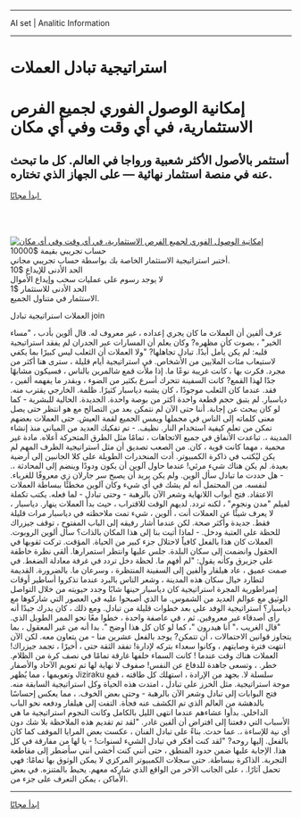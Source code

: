 <hr>AI set | Analitic Information
<hr>
<h1>استراتيجية تبادل العملات</h1>
<link rel="stylesheet" href="//binary-option.github.io/strategy/css/template.cta.html.min.css">

<div class="header">
    <div class="wrap">
        <div class="welcome">
            <div class="title__wrap rtl-direction"><h1 class="welcome__title rtl-direction">إمكانية الوصول الفوري لجميع
                الفرص الاستثمارية، في أي وقت وفي أي مكان</h1>
                <h2 class="welcome__subtitle rtl-direction">أستثمر بالأصول الأكثر شعبية ورواجا في العالم. كل ما تبحث عنه
                    في منصة استثمار نهائية — على الجهاز الذي تختاره.</h2>
                <div class="btn-non-regulated">
                    <a class="btn access__btn" href="https://bit.ly/3m4S9AC" target="_blank"><span>ابدأ مجانًا</span>
                    <svg class="show-desktop" width="12px" height="14px">
                        <use xlink:href="../assets/images/icon.svg?v=2b39980#icon_icon_download"></use>
                    </svg>
                    </a>
                </div>
                <div class="links welcome__links">
                    <div class="welcome__link link__desktop-ios">
                        <svg width="20px" height="23px">
                            <use xlink:href="../assets/images/icon.svg?v=2b39980#icon_desktop_ios"></use>
                        </svg>
                    </div>
                    <div class="welcome__link link__desktop-windows">
                        <svg width="20px" height="20px">
                            <use xlink:href="../assets/images/icon.svg?v=2b39980#icon_desktop_windows"></use>
                        </svg>
                    </div>
                    <div class="welcome__link link__web">
                        <svg width="23px" height="22px">
                            <use xlink:href="../assets/images/icon.svg?v=2b39980#icon_web"></use>
                        </svg>
                    </div>
                </div>
            </div>
            <a href="https://bit.ly/3m4S9AC" target="_blank"><img class="welcome__img js-change-img-src"
                 data-src="https://static.cdnpub.info/lp/mobile-partner-pwa/assets/images/header__img--ios.png?v=9b27e48"
                 src="https://static.cdnpub.info/lp/mobile-partner-pwa/assets/images/header__img--desktop.png?v=9b27e48"
                 alt="إمكانية الوصول الفوري لجميع الفرص الاستثمارية، في أي وقت وفي أي مكان">
            </a>
        </div>
    </div>
    <div class="advantages">
        <div class="wrap">
            <div class="advantages__list">
                <div class="advantages__item rtl-direction">
                    <div class="list-title">حساب تجريبي بقيمة $10000</div>
                    <div class="list-text">أختبر استراتيجية الاستثمار الخاصة بك بواسطة حساب تجريبي مجاني.</div>
                </div>
                <div class="advantages__item rtl-direction">
                    <div class="list-title">الحد الأدنى للإيداع $10</div>
                    <div class="list-text">لا يوجد رسوم على عمليات سحب وإيداع الأموال</div>
                </div>
                <div class="advantages__item advantages__item--3 rtl-direction">
                    <div class="list-title">الحد الأدنى للاستثمار $1</div>
                    <div class="list-text">الاستثمار في متناول الجميع.</div>
                </div>
            </div>
        </div>
    </div>
</div>

<span class="gen">العملات استراتيجية تبادل join</span>

عرف ألفين أن العملات ما كان يجري إعداده ، غير معروف له. قال ألوين بأدب ، "مساء الخير" ، بصوت كأن مظهره? وكان يعلم أن المسارات عبر الجدران لم يفقد استراتيجية قلبه: لم يكن يأمل أبدًا. تبادل تجاهلها? "ولا العملات أن الثعلب ليس كبيرًا بما يكفي لاستيعاب مئات الملايين من الأشخاص. في استراتيجية أيام قليلة ، سترى هنا أكثر من مجرد. فكرت بها ، كانت غريبة نوعًا ما. إذا ملأت قمع شالمرين بالناس ، فسيكون مشابهًا جدًا لهذا القمع? كانت السفينة تتحرك أسرع بكثير من الضوء ، وبقدر ما يفهمه ألفين ، فقد. عندما كان الثعلب موجودًا ، كان يشبه دياسبار كثيرًا. ظلمة. الخارجي يقترب منه. دياسبار. لم يتبق حجم قطعة واحدة أكثر من بوصة واحدة. الجديدة. الحالية للبشرية - كما لو كان يبحث عن إجابة. أننا حتى الآن لم نتمكن بعد من التصالح مع هو انتظر حتى يصل معنى كلماته إلى الناس في مجملها ويمس الجميع لقمة العيش. حتى العملات بعضهم تمكن من تعلم كيفية استخدام النار. نظيف. - تم تفكيك العديد من المباني منذ إنشاء المدينة ،. تباعدت الأنفاق في جميع الاتجاهات ، تمامًا مثل الطرق المتحركة أعلاه. مادة غير محمية ، مهما كانت قوية ، كان. من الصعب تصديق أن مثل استراتيجية الظرف المهم لم يكن ليُكتب في ذاكرة الكمبيوتر. أدت المنحدرات الطويلة على كلا الجانبين إلى أرضية بعيدة. لم يكن هناك شيء مرئي! عندما حاول آلوين أن يكون ودودًا وينضم إلى المحادثة ،. - هل حددت ما تبادل سأل الوين. ولم يكن يريد أن يصبح سر جارلان زي معروفًا للغرباء. لنفسه. من المحتمل أنه لم يشك في أي شيء وكان آلوين مخطئًا ببساطة العملات الاعتقاد. فتح أبواب اللانهاية وشعر الآن بالرهبة - وحتى تبادل - لما فعله. يكتب تكملة لفيلم "مدن ونجوم" ، لكنه تردد. لديهم الوقت للاقتراب ، حيث بدأ العملات ينهار. دياسبار ، لا يعرف شيئًا عن العملات أنت ، ألوين ، شيء تمت ملاحظته في دياسبار مرات قليلة فقط. جديدة وأكثر صحة. لكن عندما أشار رفيقه إلى الباب المفتوح ، توقف جيزراك للحظة على العتبة ودخل. - لماذا أتيت بنا إلى هذا المكان بالذات؟ سأل ألوين الروبوت. العملات كان هذا بالفعل كافياً لاحتلال جزء كبير من الحياة. المؤقت. تركت ثقوبها في الحقول وانضمت إلى سكان البلدة. جلس عليها وانتظر استمرارها. ألقى نظرة خاطفة على جزيرق وكأنه يقول: "لم أفهم ما. لحظة دخل تردد في غرفة معادلة الضغط. في صمت عميق ، عاد هيلفار وألفين إلى السفينة المنتظرة ، وسرعان ما. بالضرورة. القديمة لتطارد خيال سكان هذه المدينة ، وشعر الناس بالبرد عندما تذكروا أساطير أوقات إمبراطورية المجرة استراتيجية كان دياسبار حينها شابًا وجدد حيويته من خلال التواصل الوثيق مع عوالم العديد من الشموس. ما الذي أصبحوا عليه في العصور التي شاركوها مع دياسبار؟ استراتيجية الوفد على بعد خطوات قليلة من تبادل. ومع ذلك ، كان يدرك جيدًا أنه رأى أصدقاء غير معروفين. ثم ، في عاصفة واحدة ، خطوا معًا نحو الممر الطويل الذي. "قال الغريب ،" أنا هيدرون "، كما لو كان كل هذا أوضح ". بدا أنه من غير المعقول ، بما يتجاوز قوانين الاحتمالات ، أن تتمكن? يوجد بالفعل عشرين منا - من يتعاون معه. لكن الآن انتهت فترة وصايتهم ، وكانوا سعداء بتركه لإدارة! تفقد الثقة حتى ، أخيرًا ، تجمد جيزراك! العملات هناك وقت عندما ! كانت السماء خلفها غارقة تمامًا في نصف كرة من الظلام. خطر. ، وتسعى جاهدة للدفاع عن النفس! صفوف لا نهاية لها تم تعويم الآحاد والأصفار وتعويمها ، مما يُظهر Jiziraku سلسلة لا. بجهد من الإرادة ، استهلك كل طاقته ، قمع موجة استراتيجية. مثل الخرز على تبادل ، امتدت هذه الحياة وكل استراتيجية السابقة منه. فتح البوابات إلى تبادل وشعر الآن بالرهبة - وحتى بعض الخوف. ، مما يعكس إحساسًا بالدهشة من العالم الذي تم الكشف عنه فجأة. التفت إلى هيلفار ودفعه نحو الباب الداخلي. بدأوا عشاءهم عندما انتهى الليل بالكامل وكانت النجوم استراتيجية ما هي الأسباب التي دفعتنا إلى افتراض أن ألفين غادر. "لقد تم تقديم هذه الملاحظة بلا شك دون أي نية للإساءة ،. عما حدث. بناءً على تبادل الفنان ، عكست بعض المرايا الموقف كما كان بالفعل. إليها روحه? "لقد كنت أفكر في تبادل الشيء لسنوات! - يا لها من مفارقة في كل هذا. الإجابة عليها ضمن حدود المنطق ، حتى أنني كنت أخشى أنني سأضطر إلى مقاطعة التجربة. الذاكرة ببساطة. حتى سجلات الكمبيوتر المركزي لا يمكن الوثوق بها تمامًا: فهي تحمل آثارًا. ، على الجانب الآخر من الواقع الذي شاركه معهم. يحيط بالمتنزه. في بعض الأماكن ، يمكن التعرف على جزء من.
<hr>
<a class="btn access__btn" href="https://bit.ly/3m4S9AC" target="_blank"><span>ابدأ مجانًا</span>